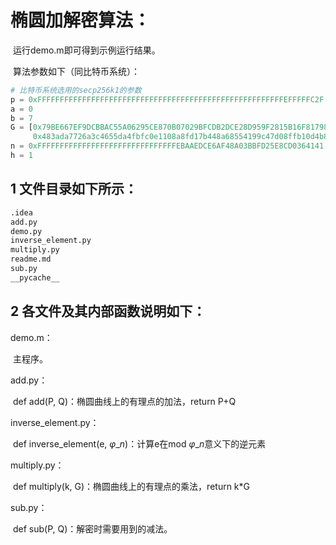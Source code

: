 # 椭圆加解密算法：

​	运行demo.m即可得到示例运行结果。

​	算法参数如下（同比特币系统）：

```python
# 比特币系统选用的secp256k1的参数
p = 0xFFFFFFFFFFFFFFFFFFFFFFFFFFFFFFFFFFFFFFFFFFFFFFFFFFFFFFFEFFFFFC2F
a = 0
b = 7
G = [0x79BE667EF9DCBBAC55A06295CE870B07029BFCDB2DCE28D959F2815B16F81798,
     0x483ada7726a3c4655da4fbfc0e1108a8fd17b448a68554199c47d08ffb10d4b8]
n = 0xFFFFFFFFFFFFFFFFFFFFFFFFFFFFFFFEBAAEDCE6AF48A03BBFD25E8CD0364141
h = 1
```

## 1 文件目录如下所示：

```python
.idea
add.py
demo.py
inverse_element.py
multiply.py
readme.md
sub.py
__pycache__
```

## 2 各文件及其内部函数说明如下：

demo.m：

​	主程序。

add.py：

​	def add(P, Q)：椭圆曲线上的有理点的加法，return P+Q

inverse_element.py：

​	def inverse_element(e, $φ\_n$)：计算e在mod $φ\_n$意义下的逆元素

multiply.py：

​	def multiply(k, G)：椭圆曲线上的有理点的乘法，return k*G

sub.py：

​	def sub(P, Q)：解密时需要用到的减法。